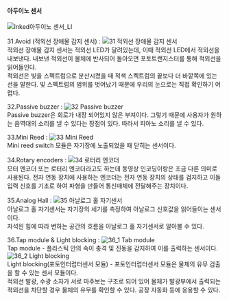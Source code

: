 <b>아두이노 센서</b>
<br><br>
![Inked아두이노 센서_LI](https://user-images.githubusercontent.com/59801728/73622096-cba91900-467b-11ea-9ceb-72104e0c4148.jpg)


31.Avoid (적외선 장애물 감지 센서)
: ![31  적외선 장애물 감지 센서](https://user-images.githubusercontent.com/59801728/73708485-da5a0380-4741-11ea-83d5-3d014211c210.png)<br>
적외선 장애물 감지 센서는 적외선 LED가 달려있는데, 이때 적외선 LED에서 적외선을 내보낸다. 내보낸 적외선이 물체에 반사되어 돌아오면 포토트랜지스터를 통해 적외선을 읽어들인다. <br>
적외선은 빛을 스펙트럼으로 분산시켰을 때 적색 스켁트럼의 끝보다 더 바깥쪽에 있는 선을 말한다. 빛 스펙트럼의 범위를 벗어났기 때문에 우리의 눈으로는 직접 확인하기 어렵다.


32.Passive buzzer
: ![32  Passive buzzer](https://user-images.githubusercontent.com/59801728/73708706-771ca100-4742-11ea-989c-ed87330dd7de.jpg)<br>
Passive buzzer은 회로가 내장 되어있지 않은 부져이다. 그렇기 때문에 사용자가 원하는 음역대의 소리를 낼 수 있다는 장점이 있다. 따라서 피아노 소리를 낼 수 있다.


33.Mini Reed
: ![33  Mini Reed](https://user-images.githubusercontent.com/59801728/73719422-bd81f800-4762-11ea-8f30-fffbe348e6bc.jpg)<br>
Mini reed switch 모듈은 자기장에 노출되었을 때 닫히는 센서이다.


34.Rotary encoders
: ![34  로터리 엔코더](https://user-images.githubusercontent.com/59801728/73719706-924bd880-4763-11ea-8c80-6dbc66032753.jpg)<br>
모터 엔코더 또는 로터리 엔코더라고도 하는데 동영상 인코딩이랑은 조금 다른 의미로 사용된다. 전자 연동 장치에 사용하는 엔코더는 전자 연동 장치의 상태를 검지하고 이들 입력 신호를 기초로 하여 파형을 만들어 통신매체에 전달해주는 장치이다.


35.Analog Hall
: ![35  아날로그 홀 자기센서](https://user-images.githubusercontent.com/59801728/73719855-f4a4d900-4763-11ea-9660-71f3f527a2b3.jpg)<br>
아날로그 홀 자기센서는 자기장의 세기를 측정하여 아날로그 신호값을 읽어들이는 센서이다.<br>
자석읜 힘에 따라 변하는 공간의 흐름을 아날로그 홀 자기센서로 알아볼 수 있다.


36.Tap module & Light blocking
: ![36_1  Tab module](https://user-images.githubusercontent.com/59801728/73720016-52392580-4764-11ea-893f-1cd4eb9378fd.jpg)<br>
Tap module - 플라스틱 안의 속이 충격 및 진동을 감지하여 이를 출력하는 센서이다.<br>
![36_2  Light blocking](https://user-images.githubusercontent.com/59801728/73720228-cffd3100-4764-11ea-8b7d-d4dd98d4e6a0.jpg)<br>
Light blocking(포토인터럽터센서 모듈) - 포토인터럽터센서 모듈은 물체의 유무 검출을 할 수 있는 센서 모듈이다.<br>
적외선 발광, 수광 소자가 서로 마주보는 구조로 되어 있어 물체가 발광부에서 출력되는 적외선을 차단할 경우 물체의 유무를 확인할 수 있다. 공장 자동화 등에 응용할 수 있다.